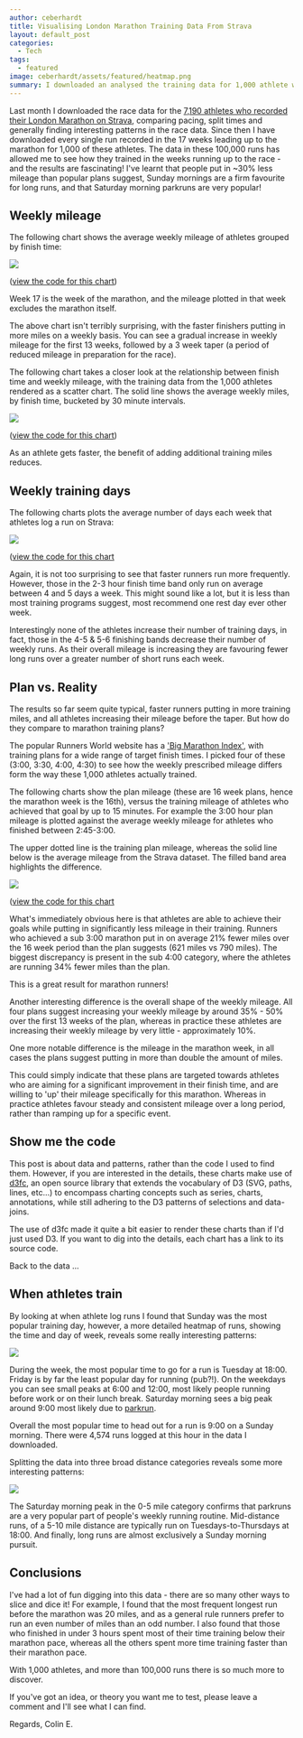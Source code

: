 ```yaml
---
author: ceberhardt
title: Visualising London Marathon Training Data From Strava
layout: default_post
categories:
  - Tech
tags:
  - featured
image: ceberhardt/assets/featured/heatmap.png
summary: I downloaded an analysed the training data for 1,000 athlete who ran the London Marathon in 2016. From this data I've learnt that people put in ~30% less mileage than popular plans suggest, Sunday mornings are a firm favourite for long runs, and that Saturday morning parkruns are very popular!
---
```


Last month I downloaded the race data for the [7,190 athletes who recorded their London Marathon on Strava](http://blog.scottlogic.com/2017/01/26/london-marathon-visualising.html), comparing pacing, split times and generally finding interesting patterns in the race data. Since then I have downloaded every single run recorded in the 17 weeks leading up to the marathon for 1,000 of these athletes. The data in these 100,000 runs has allowed me to see how they trained in the weeks running up to the race - and the results are fascinating! I've learnt that people put in ~30% less mileage than popular plans suggest, Sunday mornings are a firm favourite for long runs, and that Saturday morning parkruns are very popular!

## Weekly mileage

The following chart shows the average weekly mileage of athletes grouped by finish time:

<img src="{{ site.baseurl }}/ceberhardt/assets/marathon2/weekly-mileage.png" />

([view the code for this chart](https://bl.ocks.org/ColinEberhardt/2c098c4f9e93f6de827aaf827282a7e1))

Week 17 is the week of the marathon, and the mileage plotted in that week excludes the marathon itself.

The above chart isn't terribly surprising, with the faster finishers putting in more miles on a weekly basis. You can see a gradual increase in weekly mileage for the first 13 weeks, followed by a 3 week taper (a period of reduced mileage in preparation for the race).

The following chart takes a closer look at the relationship between finish time and weekly mileage, with the training data from the 1,000 athletes rendered as a scatter chart. The solid line shows the average weekly miles, by finish time, bucketed by 30 minute intervals.

<img src="{{ site.baseurl }}/ceberhardt/assets/marathon2/mileage-vs-finish.png" />

([view the code for this chart](https://bl.ocks.org/ColinEberhardt/bdf2fb1ac3cfb9b388cfe6c876758a90))

As an athlete gets faster, the benefit of adding additional training miles reduces.

## Weekly training days

The following charts plots the average number of days each week that athletes log a run on Strava:

<img src="{{ site.baseurl }}/ceberhardt/assets/marathon2/training-days.png" />

([view the code for this chart](https://bl.ocks.org/ColinEberhardt/66ae2df764efe8448b9b12c0c699f5b5)

Again, it is not too surprising to see that faster runners run more frequently. However, those in the 2-3 hour finish time band only run on average between 4 and 5 days a week. This might sound like a lot, but it is less than most training programs suggest, most recommend one rest day ever other week.

Interestingly none of the athletes increase their number of training days, in fact, those in the 4-5 & 5-6 finishing bands decrease their number of weekly runs. As their overall mileage is increasing they are favouring fewer long runs over a greater number of short runs each week.

## Plan vs. Reality

The results so far seem quite typical, faster runners putting in more training miles, and all athletes increasing their mileage before the taper. But how do they compare to marathon training plans?

The popular Runners World website has a ['Big Marathon Index'](https://www.runnersworld.co.uk/health/big-marathon-index), with training plans for a wide range of target finish times. I picked four of these (3:00, 3:30, 4:00, 4:30) to see how the weekly prescribed mileage differs form the way these 1,000 athletes actually trained.

The following charts show the plan mileage (these are 16 week plans, hence the marathon week is the 16th), versus the training mileage of athletes who achieved that goal by up to 15 minutes. For example the 3:00 hour plan mileage is plotted against the average weekly mileage for athletes who finished between 2:45-3:00.

The upper dotted line is the training plan mileage, whereas the solid line below is the average mileage from the Strava dataset. The filled band area highlights the difference.

<img src="{{ site.baseurl }}/ceberhardt/assets/marathon2/plan-vs-mileage.png" />

([view the code for this chart](https://bl.ocks.org/ColinEberhardt/32b0782562f83566fa82d2a4f2a2543f)

What's immediately obvious here is that athletes are able to achieve their goals while putting in significantly less mileage in their training. Runners who achieved a sub 3:00 marathon put in on average 21% fewer miles over the 16 week period than the plan suggests (621 miles vs 790 miles). The biggest discrepancy is present in the sub 4:00 category, where the athletes are running 34% fewer miles than the plan.

This is a great result for marathon runners!

Another interesting difference is the overall shape of the  weekly mileage. All four plans suggest increasing your weekly mileage by around 35% - 50% over the first 13 weeks of the plan, whereas in practice these athletes are increasing their weekly mileage by very little - approximately 10%.

One more notable difference is the mileage in the marathon week, in all cases the plans suggest putting in more than double the amount of miles.

This could simply indicate that these plans are targeted towards athletes who are aiming for a significant improvement in their finish time, and are willing to 'up' their mileage specifically for this marathon. Whereas in practice athletes favour steady and consistent mileage over a long period, rather than ramping up for a specific event.

## Show me the code

This post is about data and patterns, rather than the code I used to find them. However, if you are interested in the details, these charts make use of [d3fc](https://d3fc.io), an open source library that extends the vocabulary of D3 (SVG, paths, lines, etc...) to encompass charting concepts such as series, charts, annotations, while still adhering to the D3 patterns of selections and data-joins.

The use of d3fc made it quite a bit easier to render these charts than if I'd just used D3. If you want to dig into the details, each chart has a link to its source code.

Back to the data ...

## When athletes train

By looking at when athlete log runs I found that Sunday was the most popular training day, however, a more detailed heatmap of runs, showing the time and day of week, reveals some really interesting patterns:

<img src="{{ site.baseurl }}/ceberhardt/assets/marathon2/run-heatmap.png" />

During the week, the most popular time to go for a run is Tuesday at 18:00. Friday is by far the least popular day for running (pub?!). On the weekdays you can see small peaks at 6:00 and 12:00, most likely people running before work or on their lunch break. Saturday morning sees a big peak around 9:00 most likely due to [parkrun](http://www.parkrun.com/).

Overall the most popular time to head out for a run is 9:00 on a Sunday morning. There were 4,574 runs logged at this hour in the data I downloaded.

Splitting the data into three broad distance categories reveals some more interesting patterns:

<img src="{{ site.baseurl }}/ceberhardt/assets/marathon2/heatmap-multiples.png" />

The Saturday morning peak in the 0-5 mile category confirms that parkruns are a very popular part of people's weekly running routine. Mid-distance runs, of a 5-10 mile distance are typically run on Tuesdays-to-Thursdays at 18:00. And finally, long runs are almost exclusively a Sunday morning pursuit.

## Conclusions

I've had a lot of fun digging into this data - there are so many other ways to slice and dice it! For example, I found that the most frequent longest run before the marathon was 20 miles, and as a general rule runners prefer to run an even number of miles than an odd number. I also found that those who finished in under 3 hours spent most of their time training below their marathon pace, whereas all the others spent more time training faster than their marathon pace.

With 1,000 athletes, and more than 100,000 runs there is so much more to discover.

If you've got an idea, or theory you want me to test, please leave a comment and I'll see what I can find.

Regards, Colin E.
